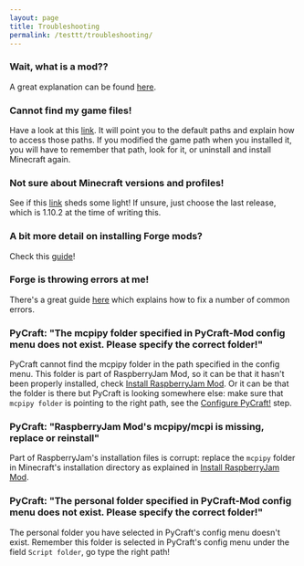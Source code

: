 ```yaml
---
layout: page
title: Troubleshooting
permalink: /testtt/troubleshooting/
---
```


### Wait, what is a mod??
A great explanation can be found [here](http://minemum.com/what-are-mods).

### Cannot find my game files!
Have a look at this [link](http://minemum.com/game-files). It will point you to the default paths and explain how to access those paths. If you modified the game path when you installed it, you will have to remember that path, look for it, or uninstall and install Minecraft again.

### Not sure about Minecraft versions and profiles!
See if this [link](http://minemum.com/version-profiles) sheds some light! If unsure, just choose the last release, which is 1.10.2 at the time of writing this.

### A bit more detail on installing Forge mods?
Check this [guide](http://minemum.com/installing-mods)!

### Forge is throwing errors at me!
There's a great guide [here](http://minemum.com/troubleshooting-forge) which explains how to fix a number of common errors.

### PyCraft: "The mcpipy folder specified in PyCraft-Mod config menu does not exist. Please specify the correct folder!"
PyCraft cannot find the mcpipy folder in the path specified in the config menu. This folder is part of RaspberryJam Mod, so it can be that it hasn't been properly installed, check [Install RaspberryJam Mod](/installation#install-raspberryjam-mod). Or it can be that the folder is there but PyCraft is looking somewhere else: make sure that `mcpipy folder` is pointing to the right path, see the [Configure PyCraft!](/installation#configure-pycraft) step.

### PyCraft: "RaspberryJam Mod's mcpipy/mcpi is missing, replace or reinstall"
Part of RaspberryJam's installation files is corrupt: replace the `mcpipy` folder in Minecraft's installation directory as explained in [Install RaspberryJam Mod](/installation#install-raspberryjam-mod).

### PyCraft: "The personal folder specified in PyCraft-Mod config menu does not exist. Please specify the correct folder!"
The personal folder you have selected in PyCraft's config menu doesn't exist. Remember this folder is selected in PyCraft's config menu under the field `Script folder`, go type the right path!

